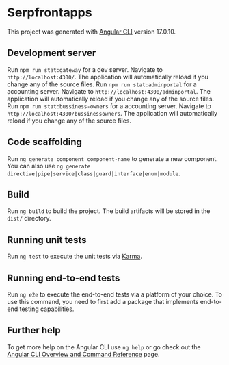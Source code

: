# Serpfrontapps

This project was generated with [Angular CLI](https://github.com/angular/angular-cli) version 17.0.10.

## Development server

Run `npm run stat:gateway` for a dev server. Navigate to `http://localhost:4300/`. The application will automatically reload if you change any of the source files.
Run `npm run stat:adminportal` for a accounting server. Navigate to `http://localhost:4300/adminportal`. The application will automatically reload if you change any of the source files.
Run `npm run stat:bussiness-owners` for a accounting server. Navigate to `http://localhost:4300/bussinessowners`. The application will automatically reload if you change any of the source files.


## Code scaffolding

Run `ng generate component component-name` to generate a new component. You can also use `ng generate directive|pipe|service|class|guard|interface|enum|module`.

## Build

Run `ng build` to build the project. The build artifacts will be stored in the `dist/` directory.

## Running unit tests

Run `ng test` to execute the unit tests via [Karma](https://karma-runner.github.io).

## Running end-to-end tests

Run `ng e2e` to execute the end-to-end tests via a platform of your choice. To use this command, you need to first add a package that implements end-to-end testing capabilities.

## Further help

To get more help on the Angular CLI use `ng help` or go check out the [Angular CLI Overview and Command Reference](https://angular.io/cli) page.
